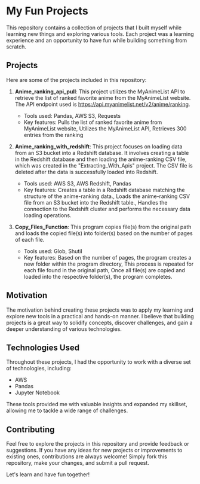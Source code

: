 # My Fun Projects

This repository contains a collection of projects that I built myself while learning new things and exploring various tools. Each project was a learning experience and an opportunity to have fun while building something from scratch.

## Projects

Here are some of the projects included in this repository:

1. **Anime_ranking_api_pull**: This project utilizes the MyAnimeList API to retrieve the list of ranked favorite anime from the MyAnimeList website. The API endpoint used is <https://api.myanimelist.net/v2/anime/ranking>.
   - Tools used: Pandas, AWS S3, Requests
   - Key features: Pulls the list of ranked favorite anime from MyAnimeList website, Utilizes the MyAnimeList API, Retrieves 300 entries from the ranking

2. **Anime_ranking_with_redshift**: This project focuses on loading data from an S3 bucket into a Redshift database. It involves creating a table in the Redshift database and then loading the anime-ranking CSV file, which was created in the "Extracting_With_Apis" project. The CSV file is deleted after the data is successfully loaded into Redshift.

   - Tools used: AWS S3, AWS Redshift, Pandas
   - Key features: Creates a table in a Redshift database matching the structure of the anime-ranking data., Loads the anime-ranking CSV file from an S3 bucket into the Redshift table., Handles the connection to the Redshift cluster and performs the necessary data loading operations.

3. **Copy_Files_Function**: This program copies file(s) from the original path and loads the copied file(s) into folder(s) based on the number of pages of each file.

   - Tools used: Glob, Shutil
   - Key features: Based on the number of pages, the program creates a new folder within the program directory, This process is repeated for each file found in the original path, Once all file(s) are copied and loaded into the respective folder(s), the program completes.

## Motivation

The motivation behind creating these projects was to apply my learning and explore new tools in a practical and hands-on manner. I believe that building projects is a great way to solidify concepts, discover challenges, and gain a deeper understanding of various technologies.

## Technologies Used

Throughout these projects, I had the opportunity to work with a diverse set of technologies, including:

- AWS
- Pandas
- Jupyter Notebook

These tools provided me with valuable insights and expanded my skillset, allowing me to tackle a wide range of challenges.

## Contributing

Feel free to explore the projects in this repository and provide feedback or suggestions. If you have any ideas for new projects or improvements to existing ones, contributions are always welcome! Simply fork this repository, make your changes, and submit a pull request.

Let's learn and have fun together!
